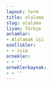 ```yaml
---
layout: term
title: alalama
slug: alalama
lisan: Türkçe
anlamlar:
- Alalamak işi
ozellikler:
- - isim
ornekler:
- - ''
orneklerkaynak:
- - ''
---
```

